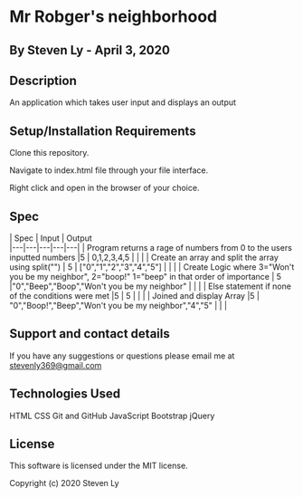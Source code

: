 # Mr Robger's neighborhood


## By Steven Ly - April 3, 2020

## Description
An application which takes user input and displays an output

## Setup/Installation Requirements
Clone this repository.

Navigate to index.html file through your file interface.

Right click and open in the browser of your choice.

## Spec
| Spec  | Input | Output  
|---|---|---|---|---|
|  Program returns a rage of numbers from 0 to the users inputted numbers |5   | 0,1,2,3,4,5  |   |   |
| Create an array and split the array using split("")  | 5  | ["0","1","2","3","4","5"]  |   |   |
|  Create Logic where 3="Won't you be my neighbor", 2="boop!" 1="beep" in that order of importance | 5  |"0","Beep","Boop","Won't you be my neighbor"   |   |   |
|  Else statement if none of the conditions were met |5   | 5  |   |   |
|  Joined and display Array |5   | "0","Boop!","Beep","Won't you be my neighbor","4","5"  |   |   |
## Support and contact details
If you have any suggestions or questions please email me at stevenly369@gmail.com

## Technologies Used
HTML CSS Git and GitHub JavaScript Bootstrap jQuery

## License
This software is licensed under the MIT license.

Copyright (c) 2020 Steven Ly